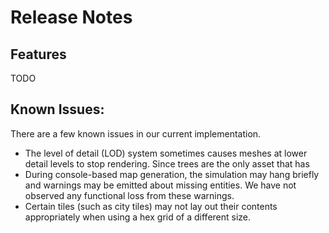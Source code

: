 # Release Notes

## Features

TODO

## Known Issues: 

There are a few known issues in our current implementation. 

- The level of detail (LOD) system sometimes causes meshes at lower
  detail levels to stop rendering. Since trees are the only asset that has
- During console-based map generation, the simulation may hang briefly
  and warnings may be emitted about missing entities. We have not
  observed any functional loss from these warnings.
- Certain tiles (such as city tiles) may not lay out their contents
  appropriately when using a hex grid of a different size.
